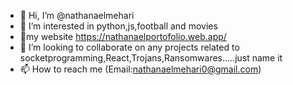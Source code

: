 - 👋 Hi, I’m @nathanaelmehari
- 👀 I’m interested in python,js,football and movies
- 🌱my website https://nathanaelportofolio.web.app/
- 💞️ I’m looking to collaborate on any projects related to socketprogramming,React,Trojans,Ransomwares.....just name it
- 📫 How to reach me (Email:nathanaelmehari0@gmail.com)

<!---
nathanaelmehari/nathanaelmehari is a ✨ special ✨ repository because its `README.md` (this file) appears on your GitHub profile.
You can click the Preview link to take a look at your changes.
--->
